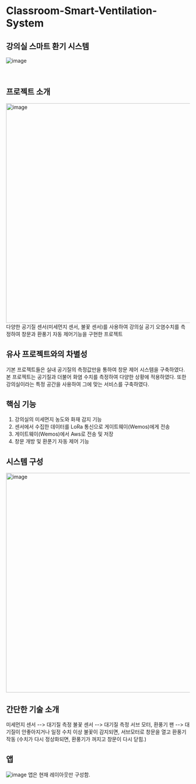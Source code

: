 # Classroom-Smart-Ventilation-System
## 강의실 스마트 환기 시스템

![image](https://github.com/ahastuart/Classroom-Smart-Ventilation-System/assets/117140125/16c51e7d-bb56-47f7-b470-6ab07d39b3c0)

<br>

## 프로젝트 소개
<img width="600" alt="image" src="https://github.com/ahastuart/Classroom-Smart-Ventilation-System/assets/117140125/df9b8f87-252c-416a-a782-d5aeeef371dc">
<br> 
다양한 공기질 센서(미세먼지 센서, 불꽃 센서)를 사용하여 강의실 공기 오염수치를 측정하여 창문과 환풍기 자동 제어기능을 구현한 프로젝트


## 유사 프로젝트와의 차별성
기본 프로젝트들은 실내 공기질의 측정값만을 통하여 창문 제어 시스템을 구축하였다. <br>
본 프로젝트는 공기질과 더불어 화염 수치를 측정하여 다양한 상황에 적용하였다. 또한 강의실이라는 특정 공간을 사용하여 그에 맞는 서비스를 구축하였다.


## 핵심 기능
1. 강의실의 미세먼지 농도와 화재 감지 기능
2. 센서에서 수집한 데이터를 LoRa 통신으로 게이트웨이(Wemos)에게 전송
3. 게이트웨이(Wemos)에서 Aws로 전송 및 저장
4. 창문 개방 및 환푼기 자동 제어 기능


## 시스템 구성
<img width="600" alt="image" src="https://github.com/ahastuart/Classroom-Smart-Ventilation-System/assets/117140125/a4432b6e-a39c-415c-ba42-bcc913b5c8a8">


## 간단한 기술 소개
미세먼지 센서 --> 대기질 측정
불꽃 센서 --> 대기질 측정
서브 모터, 환풍기 팬 --> 대기질이 안좋아지거나 일정 수치 이상 불꽃이 감지되면, 서브모터로 창문을 열고 환풍기 작동 (수치가 다시 정상화되면, 환풍기가 꺼지고 창문이 다시 닫힘.)


## 앱
![image](https://github.com/ahastuart/Classroom-Smart-Ventilation-System/assets/117140125/9a335ddd-d77d-48c7-8ebd-998fccaa4add)
앱은 현재 레이아웃만 구성함.



   
